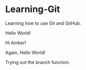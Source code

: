 # Learning-Git
Learning how to use Git and GitHub.


Hello World!

Hi Amber!

Again, Hello World!

Trying out the branch function.